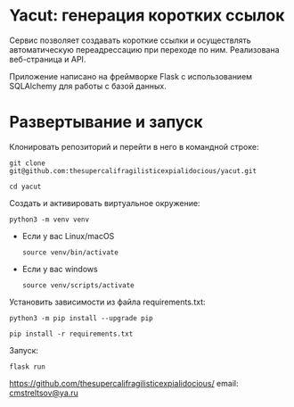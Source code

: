 # Yacut: генерация коротких ссылок

Сервис позволяет создавать короткие ссылки и осуществлять автоматическую переадрессацию при переходе по ним. Реализована веб-страница и API.

Приложение написано на фреймворке Flask с использованием SQLAlchemy для работы с базой данных.

# Развертывание и запуск

Клонировать репозиторий и перейти в него в командной строке:

```
git clone git@github.com:thesupercalifragilisticexpialidocious/yacut.git
```

```
cd yacut
```

Cоздать и активировать виртуальное окружение:

```
python3 -m venv venv
```

* Если у вас Linux/macOS

    ```
    source venv/bin/activate
    ```

* Если у вас windows

    ```
    source venv/scripts/activate
    ```

Установить зависимости из файла requirements.txt:

```
python3 -m pip install --upgrade pip
```

```
pip install -r requirements.txt
```

Запуск:

```
flask run
```

https://github.com/thesupercalifragilisticexpialidocious/
email: cmstreltsov@ya.ru